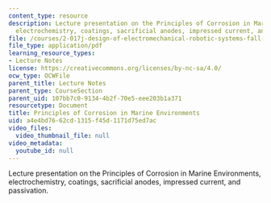 ```yaml
---
content_type: resource
description: Lecture presentation on the Principles of Corrosion in Marine Environments,
  electrochemistry, coatings, sacrificial anodes, impressed current, and passivation.
file: /courses/2-017j-design-of-electromechanical-robotic-systems-fall-2009/a4e4bd7662cd1315f45d1171d75ed7ac_MIT2_017JF09_corrosion.pdf
file_type: application/pdf
learning_resource_types:
- Lecture Notes
license: https://creativecommons.org/licenses/by-nc-sa/4.0/
ocw_type: OCWFile
parent_title: Lecture Notes
parent_type: CourseSection
parent_uid: 107bb7c0-9134-4b2f-70e5-eee203b1a371
resourcetype: Document
title: Principles of Corrosion in Marine Environments
uid: a4e4bd76-62cd-1315-f45d-1171d75ed7ac
video_files:
  video_thumbnail_file: null
video_metadata:
  youtube_id: null
---
```

Lecture presentation on the Principles of Corrosion in Marine Environments, electrochemistry, coatings, sacrificial anodes, impressed current, and passivation.